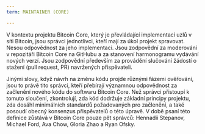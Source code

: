 ```yaml
---
term: MAINTAINER (CORE)

---
```

V kontextu projektu Bitcoin Core, který je převládající implementací uzlů v síti Bitcoin, jsou správci jednotlivci, kteří mají za úkol projekt spravovat. Nesou odpovědnost za jeho implementaci. Jsou zodpovědní za moderování v repozitáři Bitcoin Core na GitHubu a za stanovení harmonogramu vydávání nových verzí. Jsou zodpovědní především za provádění slučování žádostí o stažení (pull request, PR) navržených přispěvateli.

Jinými slovy, když návrh na změnu kódu projde různými fázemi ověřování, jsou to právě tito správci, kteří přebírají významnou odpovědnost za začlenění nového kódu do softwaru Bitcoin Core. Než správci přistoupí k tomuto sloučení, zkontrolují, zda kód dodržuje základní principy projektu, zda dosáhl minimálních standardů požadovaných pro začlenění, a také posoudí obecný konsenzus přispěvatelů o této úpravě. V době psaní této definice zůstává v Bitcoin Core pouze pět správců: Hennadii Stepanov, Michael Ford, Ava Chow, Gloria Zhao a Ryan Ofsky.